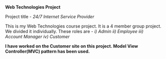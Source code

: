 **Web Technologies Project**

Project title - _24/7 Internet Service Provider_

This is my Web Technologies course project. It is a 4 member group project. We divided it individually. These roles are - 
_i) Admin ii) Employee iii) Account Manager iv) Customer_

**I have worked on the Customer site on this project. Model View Controller(MVC) pattern has been used.**
